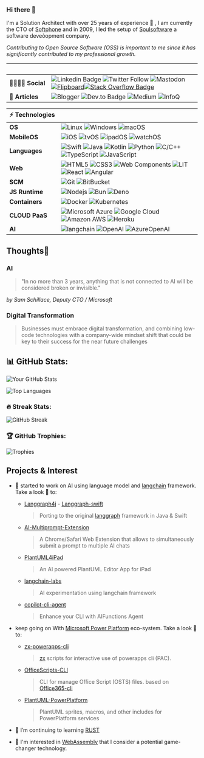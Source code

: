 ### Hi there 👋

I'm a Solution Architect with over 25 years of experience 💪 , I am currently the CTO of [Softphone](http://www.softphone.it) and in 2009, I led the setup of [Soulsoftware](https://www.soulsoftware.it) a software deveòopment company.

_Contributing to Open Source Software (OSS) is important to me since it has significantly contributed to my professional growth._


<!-- Badge styles 
style=for-the-badge
style=flat-square
-->

 &nbsp; | &nbsp;
 ---|---
 **👩‍👩‍👦‍👦&nbsp;Social**  | ![Linkedin Badge](https://img.shields.io/badge/-Linked%20In-blue?style=flat-square&logo=Linkedin&logoColor=white&link=https://www.linkedin.com/in/bartolomeosorrentino/) ![Twitter Follow](https://img.shields.io/twitter/follow/bsorrentinoJ?label=twitter) ![Mastodon](https://img.shields.io/badge/-Mastodon-blue?style=social&logo=mastodon&link=https://mastodon.world/@bsorrentino) [![Flipboard](https://img.shields.io/badge/-Flipboard-red?style=social&logo=Flipboard)](https://flipboard.com/@bsorrentino?from=share&utm_source=flipboard&utm_medium=curator_share)[![Stack Overflow Badge](https://img.shields.io/badge/-Stack%20Overflow-gray?style=social&logo=stackoverflow)](https://stackoverflow.com/users/521197/bsorrentino)
**📜&nbsp;Articles** | ![Blogger](https://img.shields.io/badge/-Blogger-orange?style=flat-square&logo=blogger&labelColor=E0E0E0&https://soulsoftware-bsc.blogspot.com/) ![Dev.to Badge](https://img.shields.io/badge/-Dev.To-gray?style=flat-square&logo=dev.to&link=https://dev.to/bsorrentino) ![Medium](https://img.shields.io/badge/-Medium-black?logo=medium&link=https://medium.com/@bsorrentino) ![InfoQ](https://img.shields.io/badge/-InfoQ-blue?logo=infoq&link=https://www.infoq.com/profile/Bartolomeo-Sorrentino.1/)

 ⚡&nbsp;Technologies | &nbsp;
 ---|---
**OS** | ![Linux](https://img.shields.io/badge/Linux-black?style=flat-square&logo=linux&&logoColor=white) ![Windows](https://img.shields.io/badge/Windows-black?style=flat-square&logo=windows&logoColor=blue) ![macOS](https://img.shields.io/badge/macOS-black?style=flat-square&logo=macos&logoColor=white)
**MobileOS** | ![iOS](https://img.shields.io/badge/iPhone-black?style=flat-square&logo=ios&&logoColor=white) ![tvOS](https://img.shields.io/badge/tvOS-black?style=flat-square&logo=tvos&logoColor=black) ![ipadOS](https://img.shields.io/badge/ipadOS-black?style=flat-square&logo=ipados&logoColor=black) ![watchOS](https://img.shields.io/badge/watchOS-black?style=flat-square&logo=watchos&logoColor=black)
**Languages** | ![Swift](https://img.shields.io/badge/-Swift-FA7343?style=flat-square&logoColor=white&logo=Swift) ![Java](https://img.shields.io/badge/-java-black?style=flat-square&logo=openjdk&logoColor=white) ![Kotlin](https://img.shields.io/badge/-Kotlin-0095D5?style=flat-square&logoColor=white&logo=kotlin) ![Python](https://img.shields.io/badge/-Python-blue?style=flat-square&logoColor=cyan&logo=python) ![C/C++](https://img.shields.io/badge/-C++-00599C?style=flat-square&logo=c) ![TypeScript](https://img.shields.io/badge/-TypeScript-007ACC?style=flat-square&logo=typescript&logoColor=black) ![JavaScript](https://img.shields.io/badge/-JavaScript-black?style=flat-square&logo=javascript)
**Web** | ![HTML5](https://img.shields.io/badge/-HTML5-E34F26?style=flat-square&logo=html5&logoColor=white) ![CSS3](https://img.shields.io/badge/-CSS3-1572B6?style=flat-square&logo=css3) ![Web Components](https://img.shields.io/badge/-Web%20Components-29ABE2?style=flat-square&logo=webcomponents.org&logoColor=white) ![LIT](https://img.shields.io/badge/Lit-324FFF?logo=Lit&logoColor=white) ![React](https://img.shields.io/badge/React-20232A?logo=react&logoColor=61DAFB) ![Angular](https://img.shields.io/badge/Angular-DD0031?logo=angular&logoColor=white)
**SCM** | ![Git](https://img.shields.io/badge/-Git-black?style=flat-square&logo=git) ![BitBucket](https://img.shields.io/badge/-BitBucket-darkblue?style=flat-square&logo=bitbucket)
**JS&nbsp;Runtime** | ![Nodejs](https://img.shields.io/badge/-Nodejs-339933?style=flat&logoColor=white&logo=Node.js) ![Bun](https://img.shields.io/badge/-Bun-339933?style=flat&logoColor=white&logo=Bun) ![Deno](https://img.shields.io/badge/-Deno-339933?style=flat&logoColor=white&logo=Deno)
**Containers** | ![Docker](https://img.shields.io/badge/-Docker-black?style=flat-square&logo=docker) ![Kubernetes](https://img.shields.io/badge/-Kubernetes-black?style=flat-square&logo=Kubernetes)
**CLOUD&nbsp;PaaS** | ![Microsoft Azure](https://img.shields.io/badge/Microsoft%20Azure-232F7E?style=flat-square&logo=microsoft-azure) ![Google Cloud](https://img.shields.io/badge/Google%20Cloud-black?style=flat-square&logo=google-cloud) ![Amazon AWS](https://img.shields.io/badge/Amazon%20AWS-232F3E?style=flat-square&logo=amazon-aws) ![Heroku](https://img.shields.io/badge/-Heroku-430098?style=flat-square&logo=heroku)
**AI** | ![langchain](https://img.shields.io/badge/-Langchain-gray?logo=langchain&link=https://python.langchain.com/docs/get_started/introduction) ![OpenAI](https://img.shields.io/badge/-OpenAI-black?logo=openai&link=https://openai.com) ![AzureOpenAI](https://img.shields.io/badge/-AzureOpenAI-black?logo=microsoft-azure&link=https://azure.microsoft.com/en-us/products/ai-services/openai-service)


## Thoughts🤔

### AI
> "In no more than 3 years, anything that is not connected to AI will be considered broken or invisible." 

_by Sam Schillace, Deputy CTO / Microsoft_
 
### Digital Transformation 

> Businesses must embrace digital transformation, and combining low-code technologies with a company-wide mindset shift that could be key to their success for  the near future challenges

## 📊 GitHub Stats:

![Your GitHub Stats](https://github-readme-stats.vercel.app/api?username=bsorrentino&show_icons=true&theme=dark&count_private=true)

![Top Languages](https://github-readme-stats.vercel.app/api/top-langs/?username=bsorrentino&layout=compact&theme=dark)

### 🔥 Streak Stats:

![GitHub Streak](https://streak-stats.demolab.com/?user=bsorrentino&theme=dark)

### 🏆 GitHub Trophies:

![Trophies](https://github-profile-trophy.vercel.app/?username=bsorrentino&theme=dark)


## Projects & Interest

- 🧠 started to work on AI using language model and [langchain] framework. Take a look 👀 to:
   - [Langgraph4j] - [Langgraph-swift]
      > Porting to the original [langgraph] framework in Java & Swift
   - [AI-Multiprompt-Extension]
      > A Chrome/Safari Web Extension that allows to simultaneously submit a prompt to multiple AI chats
   - [PlantUML4iPad]
      > An AI powered PlantUML Editor App for iPad
   - [langchain-labs]
      > AI experimentation using langchain framework
   - [copilot-cli-agent] 
      > Enhance your CLI with AIFunctions Agent
- keep going on With [Microsoft Power Platform] eco-system. Take a look 👀 to:
    - [zx-powerapps-cli]
       > [zx] scripts for interactive use of powerapps cli (PAC).
    - [OfficeScripts-CLI]
       > CLI for manage Office Script (OSTS) files. based on [Office365-cli][m365]
    - [PlantUML-PowerPlatform]
      > PlantUML sprites, macros, and other includes for PowerPlatform services
   
- 🌱 I’m continuing to learning [RUST]
- 👀 I'm interested in [WebAssembly] that I consider a potential game-changer technology.

<!--
**bsorrentino/bsorrentino** is a ✨ _special_ ✨ repository because its `README.md` (this file) appears on your GitHub profile.

Here are some ideas to get you started:

- 🔭 I’m currently working on ...
- 🌱 I’m currently learning ...
- 👯 I’m looking to collaborate on ...
- 🤔 I’m looking for help with ...
- 💬 Ask me about ...
- 📫 How to reach me: ...
- 😄 Pronouns: ...
- ⚡ Fun fact: ...
-->

[langgraph]: https://langchain-ai.github.io/langgraphjs/
[Langgraph-swift]: https://github.com/bsorrentino/Langgraph-Swift
[Langgraph4j]: https://github.com/bsorrentino/Langgraph4j
[RUST]: https://rustwasm.github.io
[WebAssembly]: https://webassembly.org
[Microsoft Power Platform]: https://powerplatform.microsoft.com/en-us/
[langchain]: https://docs.langchain.com/docs/
[zx-powerapps-cli]: https://www.npmjs.com/package/@bsorrentino/zx-powerapps-cli
[langchain-labs]: https://github.com/bsorrentino/langchain-labs
[copilot-cli-agent]: https://github.com/bsorrentino/copilot-cli-agent
[zx]: https://www.npmjs.com/package/zx
[AI-MultiPrompt-Extension]: https://github.com/bsorrentino/AI-MultiPrompt-Extension
[PlantUML4iPad]: https://github.com/bsorrentino/PlantUML4iPad
[OfficeScripts-CLI]: https://github.com/bsorrentino/OfficeScripts-CLI
[m365]: https://pnp.github.io/cli-microsoft365/
[PlantUML-PowerPlatform]: https://github.com/bsorrentino/PlantUML-PowerPlatform
